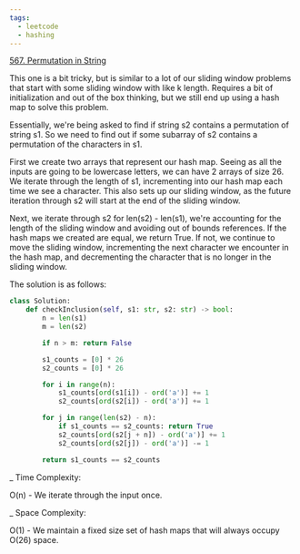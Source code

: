 ```yaml
---
tags:
  - leetcode
  - hashing
---
```


<a href="https://leetcode.com/problems/permutation-in-string/">567. Permutation
in String</a>

This one is a bit tricky, but is similar to a lot of our sliding window problems
that start with some sliding window with like k length. Requires a bit of
initialization and out of the box thinking, but we still end up using a hash map
to solve this problem.

Essentially, we're being asked to find if string s2 contains a permutation of
string s1. So we need to find out if some subarray of s2 contains a permutation
of the characters in s1.

First we create two arrays that represent our hash map. Seeing as all the inputs
are going to be lowercase letters, we can have 2 arrays of size 26. We iterate
through the length of s1, incrementing into our hash map each time we see a
character. This also sets up our sliding window, as the future iteration through
s2 will start at the end of the sliding window.

Next, we iterate through s2 for len(s2) - len(s1), we're accounting for the
length of the sliding window and avoiding out of bounds references. If the hash
maps we created are equal, we return True. If not, we continue to move the
sliding window, incrementing the next character we encounter in the hash map,
and decrementing the character that is no longer in the sliding window.

The solution is as follows:

```python
class Solution:
    def checkInclusion(self, s1: str, s2: str) -> bool:
        n = len(s1)
        m = len(s2)

        if n > m: return False

        s1_counts = [0] * 26
        s2_counts = [0] * 26

        for i in range(n):
            s1_counts[ord(s1[i]) - ord('a')] += 1
            s2_counts[ord(s2[i]) - ord('a')] += 1

        for j in range(len(s2) - n):
            if s1_counts == s2_counts: return True
            s2_counts[ord(s2[j + n]) - ord('a')] += 1
            s2_counts[ord(s2[j]) - ord('a')] -= 1

        return s1_counts == s2_counts
```

\_ Time Complexity:

O(n) - We iterate through the input once.

\_ Space Complexity:

O(1) - We maintain a fixed size set of hash maps that will always occupy O(26)
space.
